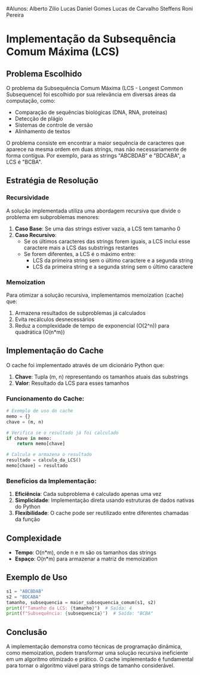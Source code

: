 #Alunos: Alberto Zilio
         Lucas Daniel Gomes
         Lucas de Carvalho Steffens
         Roni Pereira
# Implementação da Subsequência Comum Máxima (LCS)

## Problema Escolhido

O problema da Subsequência Comum Máxima (LCS - Longest Common Subsequence) foi escolhido por sua relevância em diversas áreas da computação, como:
- Comparação de sequências biológicas (DNA, RNA, proteínas)
- Detecção de plágio
- Sistemas de controle de versão
- Alinhamento de textos

O problema consiste em encontrar a maior sequência de caracteres que aparece na mesma ordem em duas strings, mas não necessariamente de forma contígua. Por exemplo, para as strings "ABCBDAB" e "BDCABA", a LCS é "BCBA".

## Estratégia de Resolução

### Recursividade

A solução implementada utiliza uma abordagem recursiva que divide o problema em subproblemas menores:

1. **Caso Base**: Se uma das strings estiver vazia, a LCS tem tamanho 0
2. **Caso Recursivo**:
   - Se os últimos caracteres das strings forem iguais, a LCS inclui esse caractere mais a LCS das substrings restantes
   - Se forem diferentes, a LCS é o máximo entre:
     - LCS da primeira string sem o último caractere e a segunda string
     - LCS da primeira string e a segunda string sem o último caractere

### Memoization

Para otimizar a solução recursiva, implementamos memoization (cache) que:

1. Armazena resultados de subproblemas já calculados
2. Evita recálculos desnecessários
3. Reduz a complexidade de tempo de exponencial (O(2^n)) para quadrática (O(n*m))

## Implementação do Cache

O cache foi implementado através de um dicionário Python que:

1. **Chave**: Tupla (m, n) representando os tamanhos atuais das substrings
2. **Valor**: Resultado da LCS para esses tamanhos

### Funcionamento do Cache:

```python
# Exemplo de uso do cache
memo = {}
chave = (m, n)

# Verifica se o resultado já foi calculado
if chave in memo:
    return memo[chave]

# Calcula e armazena o resultado
resultado = calculo_da_LCS()
memo[chave] = resultado
```

### Benefícios da Implementação:

1. **Eficiência**: Cada subproblema é calculado apenas uma vez
2. **Simplicidade**: Implementação direta usando estruturas de dados nativas do Python
3. **Flexibilidade**: O cache pode ser reutilizado entre diferentes chamadas da função

## Complexidade

- **Tempo**: O(n*m), onde n e m são os tamanhos das strings
- **Espaço**: O(n*m) para armazenar a matriz de memoization

## Exemplo de Uso

```python
s1 = "ABCBDAB"
s2 = "BDCABA"
tamanho, subsequencia = maior_subsequencia_comum(s1, s2)
print(f"Tamanho da LCS: {tamanho}")  # Saída: 4
print(f"Subsequência: {subsequencia}")  # Saída: "BCBA"
```

## Conclusão

A implementação demonstra como técnicas de programação dinâmica, como memoization, podem transformar uma solução recursiva ineficiente em um algoritmo otimizado e prático. O cache implementado é fundamental para tornar o algoritmo viável para strings de tamanho considerável.
